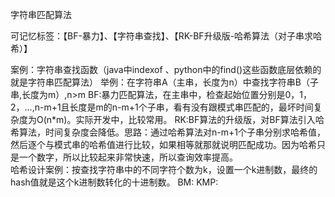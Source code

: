 字符串匹配算法

可记忆标签：【BF-暴力】、【字符串查找】、【RK-BF升级版-哈希算法（对子串求哈希）】

案例：字符串查找函数（java中indexof 、python中的find()这些函数底层依赖的就是字符串匹配算法）
举例：在字符串A（主串，长度为n）中查找字符串B（子串,长度为m）,n>m
BF:暴力匹配算法，在主串中，检查起始位置分别是0，1，2，...,n-m+1且长度是m的n-m+1个子串，看有没有跟模式串匹配的，最坏时间复杂度为O(n*m)。实际开发中，比较常用。
RK:BF算法的升级版，对BF算法引入哈希算法，时间复杂度会降低。思路：通过哈希算法对n-m+1个子串分别求哈希值，然后逐个与模式串的哈希值进行比较，如果相等就那就说明匹配成功。因为哈希只是一个数字，所以比较起来非常快速，所以查询效率提高。	
哈希设计案例：按查找字符串中的不同字符个数为k，设置一个k进制数，最终的hash值就是这个k进制数转化的十进制数。
BM:
KMP: